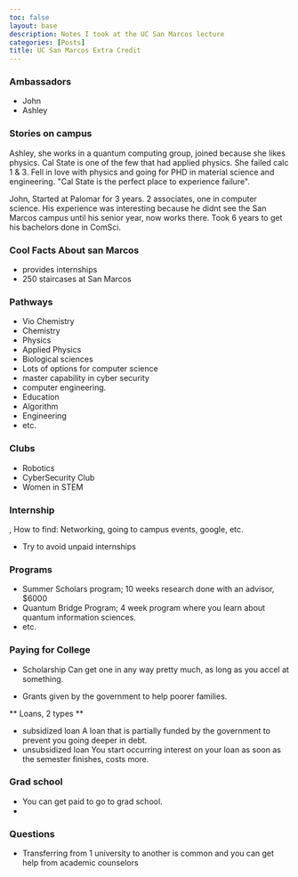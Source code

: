 ```yaml
---
toc: false
layout: base
description: Notes I took at the UC San Marcos lecture
categories: [Posts]
title: UC San Marcos Extra Credit
---
```


### Ambassadors

- John
- Ashley

### Stories on campus

Ashley, she works in a quantum computing group, joined because she likes physics. Cal State is one of the few that had applied physics. She failed calc 1 & 3. Fell in love with physics and going for PHD in material science and engineering. "Cal State is the perfect place to experience failure".

John, Started at Palomar for 3 years. 2 associates, one in computer science. His experience was interesting because he didnt see the San Marcos campus until his senior year, now works there. Took 6 years to get his bachelors done in ComSci.

### Cool Facts About san Marcos

- provides internships
- 250 staircases at San Marcos

### Pathways

- Vio Chemistry
- Chemistry
- Physics
- Applied Physics
- Biological sciences
- Lots of options for computer science
- master capability in cyber security
- computer engineering.
- Education
- Algorithm
- Engineering
- etc.

### Clubs

- Robotics
- CyberSecurity Club
- Women in STEM

### Internship
, How to find: Networking, going to campus events, google, etc.
- Try to avoid unpaid internships

### Programs
- Summer Scholars program;
10 weeks research done with an advisor, $6000
- Quantum Bridge Program;
4 week program where you learn about quantum information sciences.
- etc.

### Paying for College

- Scholarship
Can get one in any way pretty much, as long as you accel at something.

- Grants
given by the government to help poorer families.

** Loans, 2 types **
- subsidized loan
A loan that is partially funded by the government to prevent you going deeper in debt.
- unsubsidized loan
You start occurring interest on your loan as soon as the semester finishes, costs more.

### Grad school

- You can get paid to go to grad school.
- 

### Questions

- Transferring from 1 university to another is common and you can get help from academic counselors
